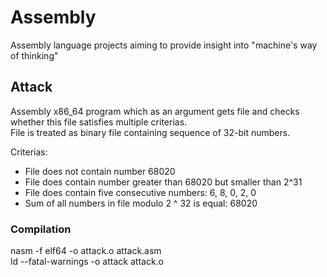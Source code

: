 # Assembly
Assembly language projects aiming to provide insight into "machine's way of thinking"

## Attack
Assembly x86_64 program which as an argument gets file and checks whether this file satisfies multiple criterias.  
File is treated as binary file containing sequence of 32-bit numbers.

Criterias:
- File does not contain number 68020
- File does contain number greater than 68020 but smaller than 2^31
- File does contain five consecutive numbers: 6, 8, 0, 2, 0
- Sum of all numbers in file modulo 2 ^ 32 is equal: 68020

### Compilation
nasm -f elf64 -o attack.o attack.asm  
ld --fatal-warnings -o attack attack.o  




